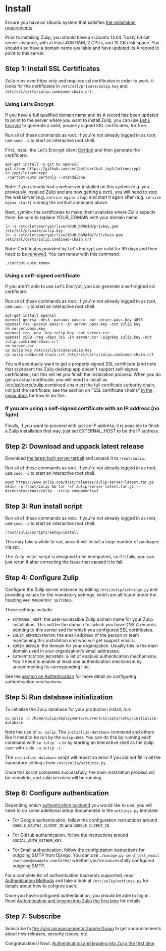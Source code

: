 # Install

Ensure you have an Ubuntu system that satisfies [the installation
requirements](prod-requirements.html).

Prior to installing Zulip, you should have an Ubuntu 14.04 Trusty 64-bit server instance, with at least 4GB RAM, 2 CPUs, and 10 GB disk space. You should also have a domain name available and have updated its A record to point to this server.

## Step 1: Install SSL Certificates

Zulip runs over https only and requires ssl certificates in order to work. It
looks for the certificates in `/etc/ssl/private/zulip.key` and
`/etc/ssl/certs/zulip.combined-chain.crt`.

### Using Let's Encrypt

If you have a full qualified domain name and its A record has been updated to
point to the server where you want to install Zulip, you can use [Let's
Encrypt](https://letsencrypt.org/) to generate a valid, properly signed SSL
certificates, for free.

Run all of these commands as root. If you're not already logged in as root, use
`sudo -i` to start an interactive root shell.

First, install the Let's Encrypt client [Certbot](https://certbot.eff.org/) and
then generate the certificate:

```
apt-get install -y git bc openssl
git clone https://github.com/certbot/certbot /opt/letsencrypt
cd /opt/letsencrypt
./certbot-auto certonly --standalone
```

Note: If you already had a webserver installed on this system (e.g. you
previously installed Zulip and are now getting a cert), you will
need to stop the webserver (e.g. `service nginx stop`) and start it
again after (e.g. `service nginx start`) running the certbot command above.

Next, symlink the certificates to make them available where Zulip expects them.
Be sure to replace YOUR_DOMAIN with your domain name.

```
ln -s /etc/letsencrypt/live/YOUR_DOMAIN/privkey.pem /etc/ssl/private/zulip.key
ln -s /etc/letsencrypt/live/YOUR_DOMAIN/fullchain.pem /etc/ssl/certs/zulip.combined-chain.crt
```

Note: Certificates provided by Let's Encrypt are valid for 90 days and then
need to be [renewed](https://certbot.eff.org/docs/using.html#renewal). You can
renew with this command:

```
./certbot-auto renew
```

### Using a self-signed certificate

If you aren't able to use Let's Encrypt, you can generate a self-signed ssl certificate.

Run all of these commands as root. If you're not already logged in as root, use
`sudo -i` to start an interactive root shell.

```
apt-get install openssl
openssl genrsa -des3 -passout pass:x -out server.pass.key 4096
openssl rsa -passin pass:x -in server.pass.key -out zulip.key
rm server.pass.key
openssl req -new -key zulip.key -out server.csr
openssl x509 -req -days 365 -in server.csr -signkey zulip.key -out zulip.combined-chain.crt
rm server.csr
cp zulip.key /etc/ssl/private/zulip.key
cp zulip.combined-chain.crt /etc/ssl/certs/zulip.combined-chain.crt
```

You will eventually want to get a properly signed SSL certificate
(and note that at present the Zulip desktop app doesn't support
self-signed certificates), but this will let you finish the
installation process. When you do get an actual certificate, you
will need to install as /etc/ssl/certs/zulip.combined-chain.crt the
full certificate authority chain, not just the certificate; see the
section on "SSL certificate chains" [in the nginx
docs](http://nginx.org/en/docs/http/configuring_https_servers.html)
for how to do this.

### If you are using a self-signed certificate with an IP address (no fqdn)

Finally, if you want to proceed with just an IP address, it is
possible to finish a Zulip installation that way; just set
EXTERNAL_HOST to be the IP address.

## Step 2: Download and uppack latest release

Download [the latest built server
tarball](https://www.zulip.com/dist/releases/zulip-server-latest.tar.gz) and
unpack it to `/root/zulip`.

Run all of these commands as root. If you're not already logged in as root, use
`sudo -i` to start an interactive root shell.

```
wget https://www.zulip.com/dist/releases/zulip-server-latest.tar.gz
mkdir -p /root/zulip && tar -xf zulip-server-latest.tar.gz --directory=/root/zulip --strip-components=1
```

## Step 3: Run install script

Run all of these commands as root. If you're not already logged in as root, use
`sudo -i` to start an interactive root shell.

```
/root/zulip/scripts/setup/install
```

This may take a while to run, since it will install a large number of
packages via apt.

The Zulip install script is designed to be idempotent, so if it
fails, you can just rerun it after correcting the issue that caused
it to fail.

## Step 4: Configure Zulip

Configure the Zulip server instance by editing `/etc/zulip/settings.py` and
providing values for the mandatory settings, which are all found under the
heading `### MANDATORY SETTINGS`.

These settings include:

- `EXTERNAL_HOST`: the user-accessible Zulip domain name for your Zulip
  installation. This will be the domain for which you have DNS A records
  pointing to this server and for which you configured SSL certificates.
- `ZULIP_ADMINISTRATOR`: the email address of the person or team maintaining
  this installation and who will get support emails.
- `ADMIN_DOMAIN`: the domain for your organization. Usually this is the main
  domain used in your organization's email addresses.
- `AUTHENTICATION_BACKENDS`: a list of enabled authentication mechanisms.
  You'll need to enable at least one authentication mechanism by uncommenting
  its corresponding line.

See the [section on Authentication](prod-auth-first-login.html)
for more detail on configuring authentication mechanisms.

## Step 5: Run database initialization

To initialize the Zulip database for your production install, run:

```
su zulip -c /home/zulip/deployments/current/scripts/setup/initialize-database
```

Note the use of `su zulip`. The `initialize-database` command and others like
it need to be run by the `zulip` user.  You can do this by running each command
with `su zulip -c` or by starting an interactive shell as the zulip user with
`sudo -u zulip -i`.

The `initialize-database` script will report an error if you did not fill in
all the mandatory settings from `/etc/zulip/settings.py`.

Once this script completes successfully, the main installation process will be
complete, and zulip services will be running.

## Step 6: Configure authentication

Depending which [authentication backend](prod-authentication-methods.html) you
would like to use, you will need to do some additional setup documented in the
`settings.py` template:

* For Google authentication, follow the configuration instructions around
  `GOOGLE_OAUTH2_CLIENT_ID` and `GOOGLE_CLIENT_ID`.

* For GitHub authentication, follow the instructions around
  `SOCIAL_AUTH_GITHUB_KEY`.

* For Email authentication, follow the configuration instructions for outgoing
  SMTP from Django.  You can use `./manage.py send_test_email
  username@example.com` to test whether you've successfully configured outgoing
  SMTP.

For a complete list of authentication backends supported, read [Authentication
Methods](prod-authentication-methods.html) and take a look at
`/etc/zulip/settings.py` for details about how to cofigure each.

Once you have configured authentication, you should be able to log in. Read
[Authentication and logging into Zulip the first
time](prod-auth-first-login.html) for details.

## Step 7: Subscribe

Subscribe to [the Zulip announcements Google
Group](https://groups.google.com/forum/#!forum/zulip-announce) to get
announcements about new releases, security issues, etc.

Congratulations! Next: [Authentication and logging into Zulip the first time](prod-auth-first-login.html).
